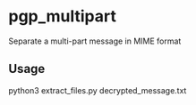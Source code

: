 # pgp_multipart
Separate a multi-part message in MIME format

## Usage 
python3 extract_files.py decrypted_message.txt
